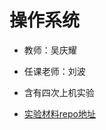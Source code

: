 # 操作系统
* 教师：吴庆耀 
* 任课老师：刘波
* 含有四次上机实验

* [实验材料repo地址](https://github.com/zhangyuanes/OperatingSystemExperiments)